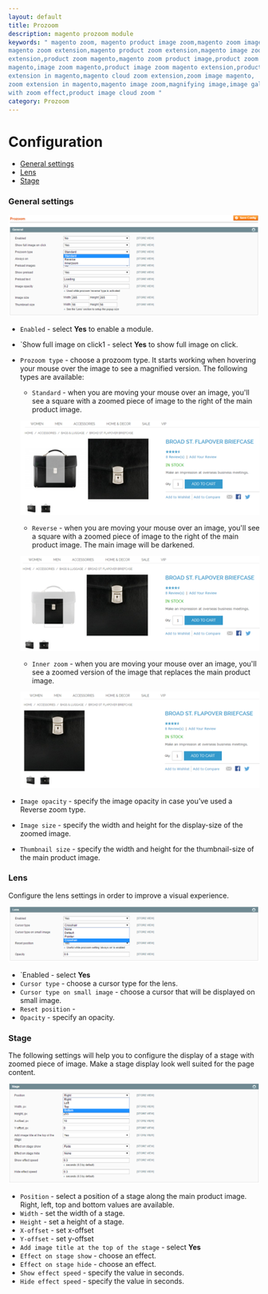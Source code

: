 ```yaml
---
layout: default
title: Prozoom
description: magento prozoom module
keywords: " magento zoom, magento product image zoom,magento zoom image,
magento zoom extension,magento product zoom extension,magento image zoom
extension,product zoom magento,magento zoom product image,product zoom in
magento,image zoom magento,product image zoom magento extension,product zoom
extension in magento,magento cloud zoom extension,zoom image magento,
zoom extension in magento,magento image zoom,magnifying image,image gallery
with zoom effect,product image cloud zoom "
category: Prozoom
---
```


# Configuration

-   [General settings](#general-settings)
-   [Lens](#lens)
-	[Stage](#stage)

### General settings

![General settings](/images/m1/extensions/prozoom/general.png)

-   `Enabled` - select **Yes** to enable a module.
-	`Show full image on click1 - select **Yes** to show full image on click.
-	`Prozoom type` - choose a prozoom type. It starts working when hovering your mouse over the image to see a magnified version. The following types are available:
	-	`Standard` - when you are moving your mouse over an image, you'll see a square with a zoomed piece of image to the right of the main product image.

    ![Standard zoom](/images/m1/extensions/prozoom/standard-zoom-type.png)

	-	`Reverse` - when you are moving your mouse over an image, you'll see a square with a zoomed piece of image to the right of the main product image. The main image will be darkened.

    ![Reverse zoom](/images/m1/extensions/prozoom/reverse-zoom-type.png)

	-	`Inner zoom` - when you are moving your mouse over an image, you'll see a zoomed version of the image that replaces the main product image.

    ![Innerzoom](/images/m1/extensions/prozoom/innerzoom-type.png)

-	`Image opacity` - specify the image opacity in case you’ve used a Reverse zoom type.
-	`Image size` - specify the width and height for the display-size of the zoomed image.
-	`Thumbnail size` - specify the width and height for the thumbnail-size of the main product image.

### Lens

Configure the lens settings in order to improve a visual experience.

![Prozoom lens settings](/images/m1/extensions/prozoom/lens.png)

-	`Enabled - select **Yes**
-	`Cursor type` - choose a cursor type for the lens.
-	`Cursor type on small image` - choose a cursor that will be displayed on small image.
-	`Reset position` - 
-	`Opacity` - specify an opacity.

### Stage

The following settings will help you to configure the display of a stage with zoomed piece of image. Make a stage display look well suited for the page content.

![Prozoom stage settings](/images/m1/extensions/prozoom/stage.png) 

-	`Position` - select a position of a stage along the main product image. Right, left, top and bottom values are available.
-	`Width` - set the width of a stage.
-	`Height` - set a height of a stage.
-	`X-offset` - set x-offset
-	`Y-offset` - set y-offset
-	`Add image title at the top of the stage` - select **Yes**
-	`Effect on stage show` - choose an effect.
-	`Effect on stage hide` - choose an effect.
-	`Show effect speed` - specify the value in seconds.
-	`Hide effect speed` - specify the value in seconds. 